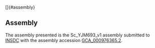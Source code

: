 []{#assembly}

Assembly
--------

The assembly presented is the Sc\_YJM693\_v1 assembly submitted to
[INSDC](http://www.insdc.org) with the assembly accession
[GCA\_000976365.2](http://www.ebi.ac.uk/ena/data/view/GCA_000976365.2).
